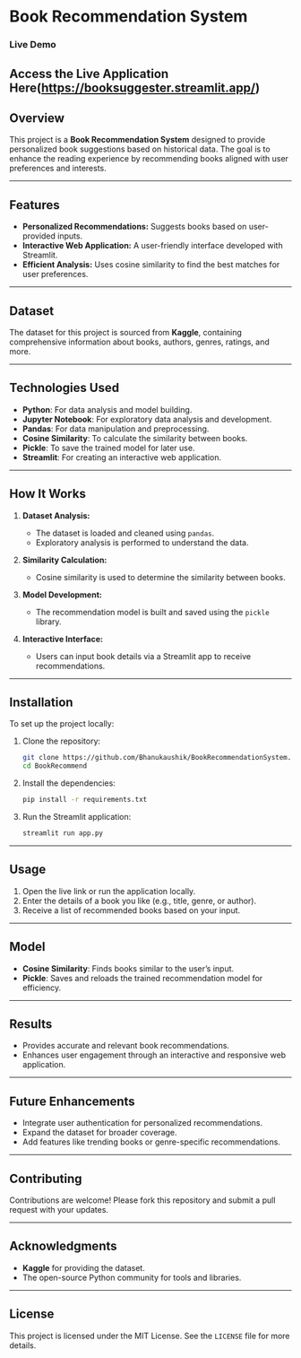 # Book Recommendation System

### Live Demo
Access the Live Application Here(https://booksuggester.streamlit.app/) 
---

## Overview
This project is a **Book Recommendation System** designed to provide personalized book suggestions based on historical data. The goal is to enhance the reading experience by recommending books aligned with user preferences and interests.

---

## Features
- **Personalized Recommendations:** Suggests books based on user-provided inputs.
- **Interactive Web Application:** A user-friendly interface developed with Streamlit.
- **Efficient Analysis:** Uses cosine similarity to find the best matches for user preferences.

---

## Dataset
The dataset for this project is sourced from **Kaggle**, containing comprehensive information about books, authors, genres, ratings, and more.

---

## Technologies Used
- **Python**: For data analysis and model building.
- **Jupyter Notebook**: For exploratory data analysis and development.
- **Pandas**: For data manipulation and preprocessing.
- **Cosine Similarity**: To calculate the similarity between books.
- **Pickle**: To save the trained model for later use.
- **Streamlit**: For creating an interactive web application.

---

## How It Works
1. **Dataset Analysis:** 
   - The dataset is loaded and cleaned using `pandas`.
   - Exploratory analysis is performed to understand the data.

2. **Similarity Calculation:** 
   - Cosine similarity is used to determine the similarity between books.

3. **Model Development:**
   - The recommendation model is built and saved using the `pickle` library.

4. **Interactive Interface:**
   - Users can input book details via a Streamlit app to receive recommendations.

---

## Installation
To set up the project locally:

1. Clone the repository:
   ```bash
   git clone https://github.com/Bhanukaushik/BookRecommendationSystem.git
   cd BookRecommend
   ```
2. Install the dependencies:
   ```bash
   pip install -r requirements.txt
   ```
3. Run the Streamlit application:
   ```bash
   streamlit run app.py
   ```

---

## Usage
1. Open the live link or run the application locally.
2. Enter the details of a book you like (e.g., title, genre, or author).
3. Receive a list of recommended books based on your input.

---

## Model
- **Cosine Similarity**: Finds books similar to the user’s input.
- **Pickle**: Saves and reloads the trained recommendation model for efficiency.

---

## Results
- Provides accurate and relevant book recommendations.
- Enhances user engagement through an interactive and responsive web application.

---

## Future Enhancements
- Integrate user authentication for personalized recommendations.
- Expand the dataset for broader coverage.
- Add features like trending books or genre-specific recommendations.

---

## Contributing
Contributions are welcome! Please fork this repository and submit a pull request with your updates.

---

## Acknowledgments
- **Kaggle** for providing the dataset.
- The open-source Python community for tools and libraries.

---

## License
This project is licensed under the MIT License. See the `LICENSE` file for more details.
